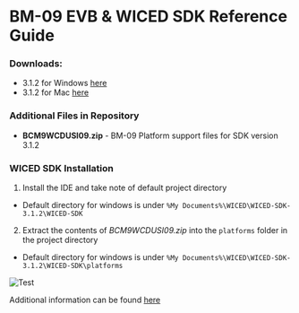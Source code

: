 # BM-09 EVB & WICED SDK Reference Guide

### Downloads:
* 3.1.2 for Windows [here](https://www.dropbox.com/s/j4oqhyq2p8ivw2n/WICED-SDK-3.1.2-IDE-Installer.exe?dl=0)
* 3.1.2 for Mac [here]( http://community.broadcom.com/community/wiced-wifi/wiced-wifi-documentation)

### Additional Files in Repository
* **BCM9WCDUSI09.zip** - BM-09 Platform support files for SDK version 3.1.2

### WICED SDK Installation
1. Install the IDE and take note of default project directory
  - Default directory for windows is under `%My Documents%\WICED\WICED-SDK-3.1.2\WICED-SDK`
2. Extract the contents of *BCM9WCDUSI09.zip* into the `platforms` folder in the project directory
  - Default directory for windows is under `%My Documents%\WICED\WICED-SDK-3.1.2\WICED-SDK\platforms`

  ![Test](/Screenshots/folder_copy.png)


Additional information can be found [here](http://community.broadcom.com/message/7619)
